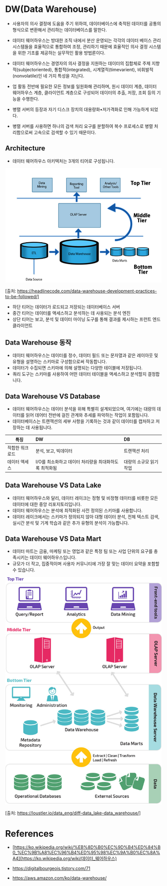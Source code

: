 # DW(Data Warehouse)

- 사용자의 의사 결정에 도움을 주기 위하여, 데이터베이스에 축적된 데이터를 공통의 형식으로 변환해서 관리하는 데이터베이스를 말한다.
- 데이터 웨어하우스는 방대한 조직 내에서 분산 운영되는 각각의 데이터 베이스 관리 시스템들을 효율적으로 통합하여 조정, 관리하기 때문에 효율적인 의사 결정 시스템을 위한 기초를 제공하는 실무적인 활용 방법론이다.
- 데이터 웨어하우스는 경영자의 의사 결정을 지원하는 데이터의 집합체로 주제 지향적(subjectoriented), 통합적(integrated), 시계열적(timevarient), 비휘발적(nonvolatile)인 네 가지 특성을 지닌다.
- 업 활동 전반에 필요한 모든 정보를 일원화해 관리하며, 원시 데이터 계층, 데이터 웨어하우스 계층, 클라이언트 계층으로 구성되어 데이터의 추출, 저장, 조회 등의 기능을 수행한다.
- 병렬 서버의 등장과 자기 디스크 장치의 대용량화•저가격화로 인해 가능하게 되었다.

- 병렬 서버를 사용하면 하나의 검색 처리 요구를 분할하여 복수 프로세스로 병렬 처리함으로써 고속으로 검색할 수 있기 때문이다.




## Architecture

- 데이터 웨어하우스 아키텍처는 3개의 티어로 구성됩니다. 




![Data-Warehouse-Architecture1](images/Data-Warehouse-Architecture1.jpg)

[출처: https://headlinecode.com/data-warehouse-development-practices-to-be-followed/]



- 하단 티어는 데이터가 로드되고 저장되는 데이터베이스 서버
- 중간 티어는 데이터를 액세스하고 분석하는 데 사용되는 분석 엔진
- 상단 티어는 보고, 분석 및 데이터 마이닝 도구를 통해 결과를 제시하는 프런트 엔드 클라이언트



## Data Warehouse 동작

- 데이터 웨어하우스는 데이터를 정수, 데이터 필드 또는 문자열과 같은 레이아웃 및 유형을 설명하는 스키마로 구성함으로써 작동합니다. 
- 데이터가 수집되면 스키마에 의해 설명되는 다양한 테이블에 저장됩니다. 
- 쿼리 도구는 스키마를 사용하여 어떤 데이터 테이블을 액세스하고 분석할지 결정합니다.



## Data Warehouse VS Database

- 데이터 웨어하우스는 데이터 분석을 위해 특별히 설계되었으며, 여기에는 대량의 데이터를 읽어 데어터 전반에 걸친 관계와 추세를 파악하는 작업이 포함됩니다.
- 데이터베이스는 트랜잭션의 세부 사항을 기록하는 것과 같이 데이터를 캡처하고 저장하는 데 사용됩니다.

| **특징**        | **DW**                                                 | **DB**                  |
| --------------- | :----------------------------------------------------- | :---------------------- |
| 적합한 워크로드 | 분석, 보고, 빅데이터                                   | 트랜잭션 처리           |
| 데이터 액세스   | I/O를 최소화하고 데이터 처리량을 최대화하도록 최적화됨 | 대량의 소규모 읽기 작업 |



## Data Warehouse VS Data Lake

- 데이터 웨어하우스와 달리, 데이터 레이크는 정형 및 비정형 데이터를 비롯한 모든 데이터에 대한 중앙 리포지토리입니다. 
- 데이터 웨어하우스는 분석에 최적화된 사전 정의된 스키마를 사용합니다. 
- 데이터 레이크에서는 스키마가 정의되지 않아 대형 데이터 분석, 전체 텍스트 검색, 실시간 분석 및 기계 학습과 같은 추가 유형의 분석이 가능합니다.



## Data Warehouse VS Data Mart

- 데이터 마트는 금융, 마케팅 또는 영업과 같은 특정 팀 또는 사업 단위의 요구를 충족시키는 데이터 웨어하우스입니다. 
- 규모가 더 작고, 집중적이며 사용자 커뮤니티에 가장 잘 맞는 데이터 요약을 포함할 수 있습니다.



<img src="images/datawarehouse_2.png" alt="datawarehouse_2" style="zoom:80%;" />

[출처: https://loustler.io/data_eng/diff-data_lake-data_warehouse/]





# References

- [https://ko.wikipedia.org/wiki/%EB%8D%B0%EC%9D%B4%ED%84%B0_%EC%9B%A8%EC%96%B4%ED%95%98%EC%9A%B0%EC%8A%A4](https://ko.wikipedia.org/wiki/데이터_웨어하우스)

- https://digitalbourgeois.tistory.com/71
- https://aws.amazon.com/ko/data-warehouse/
